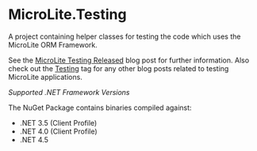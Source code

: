 MicroLite.Testing
=================

A project containing helper classes for testing the code which uses the MicroLite ORM Framework.

See the [MicroLite Testing Released](http://microliteorm.wordpress.com/2012/09/27/microlite-testing-1-0-released/) blog post for further information. Also check out the [Testing](http://microliteorm.wordpress.com/tag/testing/) tag for any other blog posts related to testing MicroLite applications.

_Supported .NET Framework Versions_

The NuGet Package contains binaries compiled against:

* .NET 3.5 (Client Profile)
* .NET 4.0 (Client Profile)
* .NET 4.5